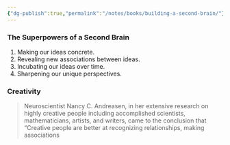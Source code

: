 ```yaml
---
{"dg-publish":true,"permalink":"/notes/books/building-a-second-brain/"}
---
```



### The Superpowers of a Second Brain

1. Making our ideas concrete.
2. Revealing new associations between ideas.
3. Incubating our ideas over time.
4. Sharpening our unique perspectives.


### Creativity


> Neuroscientist Nancy C. Andreasen, in her extensive research on highly creative people including accomplished scientists, mathematicians, artists, and writers, came to the conclusion that “Creative people are better at recognizing relationships, making associations